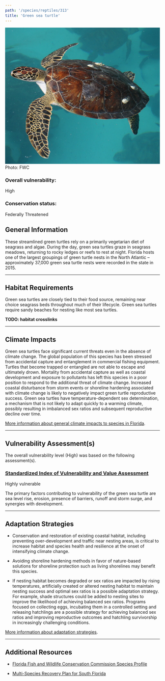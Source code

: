 ```yaml
---
path: '/species/reptiles/313'
title: 'Green sea turtle'
---
```


<content-header icon="turtles" title="Green sea turtle" subtitle="Chelonia mydas">
</content-header>

<div id="TopSection">

<div class="header-photo"><img src="313.jpg" alt="Photo for 313"/>
<figcaption>Photo: FWC</figcaption></div>

<div>

### Overall vulnerability:

<div class="vulnerability vulnerability-high">High</div>



### Conservation status:

Federally Threatened

</div>
</div>

## General Information

These streamlined green turtles rely on a primarily vegetarian diet of seagrass and algae.  During the day, green sea turtles graze in seagrass meadows, returning to rocky ledges or reefs to rest at night.  Florida hosts one of the largest groupings of green turtle nests in the North Atlantic – approximately 37,000 green sea turtle nests were recorded in the state in 2015.

<hr />

## Habitat Requirements

Green sea turtles are closely tied to their food source, remaining near choice seagrass beds throughout much of their lifecycle.  Green sea turtles require sandy beaches for nesting like most sea turtles.

**TODO: habitat crosslinks**

<hr />

## Climate Impacts

Green sea turtles face significant current threats even in the absence of climate change.  The global population of this species has been stressed from accidental capture and entanglement in commercial fishing equipment.  Turtles that become trapped or entangled are not able to escape and ultimately drown.  Mortality from accidental capture as well as coastal development and exposure to pollutants has left this species in a poor position to respond to the additional threat of climate change.  Increased coastal disturbance from storm events or shoreline hardening associated with climate change is likely to negatively impact green turtle reproductive success.  Green sea turtles have temperature-dependent sex determination, a mechanism that is not likely to adapt quickly to a warming climate, possibly resulting in imbalanced sex ratios and subsequent reproductive decline over time.

[More information about general climate impacts to species in Florida](/impacts/species).



<hr />

## Vulnerability Assessment(s)

The overall vulnerability level (High) was based on the following assessment(s).
#### 
<div class="vulnerability-header">
<h3><a href="/impacts/vulnerability/sivva/species">Standardized Index of Vulnerability and Value Assessment</a></h3>
<div class="vulnerability vulnerability-high">Highly vulnerable</div>
</div> 

The primary factors contributing to vulnerability of the green sea turtle are sea level rise, erosion, presence of barriers, runoff and storm surge, and synergies with development.


<hr />

## Adaptation Strategies

- Conservation and restoration of existing coastal habitat, including preventing over-development and traffic near nesting areas, is critical to increase habitat and species health and resilience at the onset of intensifying climate change.

- Avoiding shoreline hardening methods in favor of nature-based solutions for shoreline protection such as living shorelines may benefit this species.

- If nesting habitat becomes degraded or sex ratios are impacted by rising temperatures, artificially created or altered nesting habitat to maintain nesting success and optimal sex ratios is a possible adaptation strategy.  For example, shade structures could be added to nesting sites to improve the likelihood of achieving balanced sex ratios.  Programs focused on collecting eggs, incubating them in a controlled setting and releasing hatchlings are a possible strategy for achieving balanced sex ratios and improving reproductive outcomes and hatchling survivorship in increasingly challenging conditions.

[More information about adaptation strategies](/strategies).

<hr />


## Additional Resources

- [Florida Fish and Wildlife Conservation Commission Species Profile](https://myfwc.com/wildlifehabitats/profiles/reptiles/sea-turtles/green-sea-turtle/)

- [Multi-Species Recovery Plan for South Florida](https://ecos.fws.gov/docs/recovery_plan/sfl_msrp/SFL_MSRP_Species.pdf)
